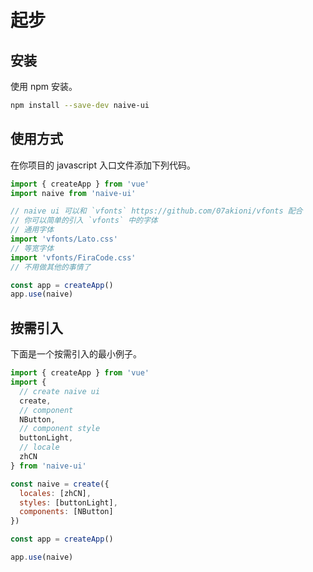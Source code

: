 <!--anchor:on-->

# 起步

## 安装

使用 npm 安装。

```bash
npm install --save-dev naive-ui
```

## 使用方式

在你项目的 javascript 入口文件添加下列代码。

```js
import { createApp } from 'vue'
import naive from 'naive-ui'

// naive ui 可以和 `vfonts` https://github.com/07akioni/vfonts 配合
// 你可以简单的引入 `vfonts` 中的字体
// 通用字体
import 'vfonts/Lato.css'
// 等宽字体
import 'vfonts/FiraCode.css'
// 不用做其他的事情了

const app = createApp()
app.use(naive)
```

## 按需引入

下面是一个按需引入的最小例子。

```js
import { createApp } from 'vue'
import {
  // create naive ui
  create,
  // component
  NButton,
  // component style
  buttonLight,
  // locale
  zhCN
} from 'naive-ui'

const naive = create({
  locales: [zhCN],
  styles: [buttonLight],
  components: [NButton]
})

const app = createApp()

app.use(naive)
```
